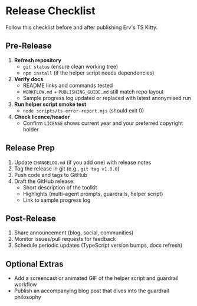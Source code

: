 ﻿# Release Checklist

Follow this checklist before and after publishing Erv's TS Kitty.

## Pre-Release
1. **Refresh repository**
   - `git status` (ensure clean working tree)
   - `npm install` (if the helper script needs dependencies)
2. **Verify docs**
   - README links and commands tested
   - `WORKFLOW.md` + `PUBLISHING_GUIDE.md` still match repo layout
   - Sample progress log updated or replaced with latest anonymised run
3. **Run helper script smoke test**
   - `node scripts/ts-error-report.mjs` (should exit 0)
4. **Check licence/header**
   - Confirm `LICENSE` shows current year and your preferred copyright holder

## Release Prep
1. Update `CHANGELOG.md` (if you add one) with release notes
2. Tag the release in git (e.g., `git tag v1.0.0`)
3. Push code and tags to GitHub
4. Draft the GitHub release:
   - Short description of the toolkit
   - Highlights (multi-agent prompts, guardrails, helper script)
   - Link to sample progress log

## Post-Release
1. Share announcement (blog, social, communities)
2. Monitor issues/pull requests for feedback
3. Schedule periodic updates (TypeScript version bumps, docs refresh)

## Optional Extras
- Add a screencast or animated GIF of the helper script and guardrail workflow
- Publish an accompanying blog post that dives into the guardrail philosophy

